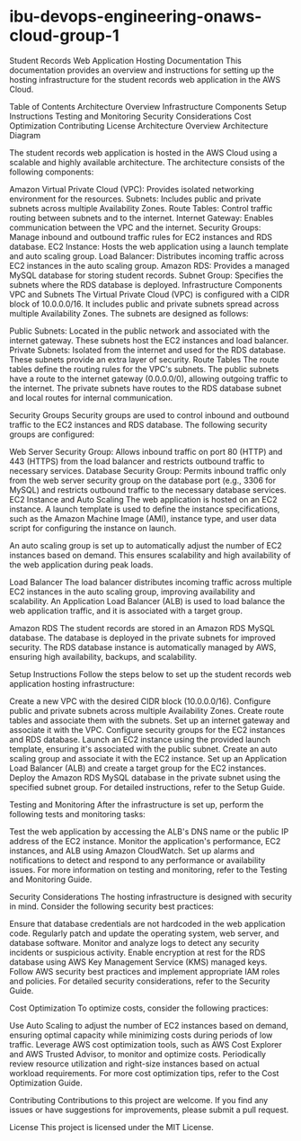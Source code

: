 # ibu-devops-engineering-onaws-cloud-group-1

Student Records Web Application Hosting Documentation
This documentation provides an overview and instructions for setting up the hosting infrastructure for the student records web application in the AWS Cloud.

Table of Contents
Architecture Overview
Infrastructure Components
Setup Instructions
Testing and Monitoring
Security Considerations
Cost Optimization
Contributing
License
Architecture Overview
Architecture Diagram

The student records web application is hosted in the AWS Cloud using a scalable and highly available architecture. The architecture consists of the following components:

Amazon Virtual Private Cloud (VPC): Provides isolated networking environment for the resources.
Subnets: Includes public and private subnets across multiple Availability Zones.
Route Tables: Control traffic routing between subnets and to the internet.
Internet Gateway: Enables communication between the VPC and the internet.
Security Groups: Manage inbound and outbound traffic rules for EC2 instances and RDS database.
EC2 Instance: Hosts the web application using a launch template and auto scaling group.
Load Balancer: Distributes incoming traffic across EC2 instances in the auto scaling group.
Amazon RDS: Provides a managed MySQL database for storing student records.
Subnet Group: Specifies the subnets where the RDS database is deployed.
Infrastructure Components
VPC and Subnets
The Virtual Private Cloud (VPC) is configured with a CIDR block of 10.0.0.0/16. It includes public and private subnets spread across multiple Availability Zones. The subnets are designed as follows:

Public Subnets: Located in the public network and associated with the internet gateway. These subnets host the EC2 instances and load balancer.
Private Subnets: Isolated from the internet and used for the RDS database. These subnets provide an extra layer of security.
Route Tables
The route tables define the routing rules for the VPC's subnets. The public subnets have a route to the internet gateway (0.0.0.0/0), allowing outgoing traffic to the internet. The private subnets have routes to the RDS database subnet and local routes for internal communication.

Security Groups
Security groups are used to control inbound and outbound traffic to the EC2 instances and RDS database. The following security groups are configured:

Web Server Security Group: Allows inbound traffic on port 80 (HTTP) and 443 (HTTPS) from the load balancer and restricts outbound traffic to necessary services.
Database Security Group: Permits inbound traffic only from the web server security group on the database port (e.g., 3306 for MySQL) and restricts outbound traffic to the necessary database services.
EC2 Instance and Auto Scaling
The web application is hosted on an EC2 instance. A launch template is used to define the instance specifications, such as the Amazon Machine Image (AMI), instance type, and user data script for configuring the instance on launch.

An auto scaling group is set up to automatically adjust the number of EC2 instances based on demand. This ensures scalability and high availability of the web application during peak loads.

Load Balancer
The load balancer distributes incoming traffic across multiple EC2 instances in the auto scaling group, improving availability and scalability. An Application Load Balancer (ALB) is used to load balance the web application traffic, and it is associated with a target group.

Amazon RDS
The student records are stored in an Amazon RDS MySQL database. The database is deployed in the private subnets for improved security. The RDS database instance is automatically managed by AWS, ensuring high availability, backups, and scalability.

Setup Instructions
Follow the steps below to set up the student records web application hosting infrastructure:

Create a new VPC with the desired CIDR block (10.0.0.0/16).
Configure public and private subnets across multiple Availability Zones.
Create route tables and associate them with the subnets.
Set up an internet gateway and associate it with the VPC.
Configure security groups for the EC2 instances and RDS database.
Launch an EC2 instance using the provided launch template, ensuring it's associated with the public subnet.
Create an auto scaling group and associate it with the EC2 instance.
Set up an Application Load Balancer (ALB) and create a target group for the EC2 instances.
Deploy the Amazon RDS MySQL database in the private subnet using the specified subnet group.
For detailed instructions, refer to the Setup Guide.

Testing and Monitoring
After the infrastructure is set up, perform the following tests and monitoring tasks:

Test the web application by accessing the ALB's DNS name or the public IP address of the EC2 instance.
Monitor the application's performance, EC2 instances, and ALB using Amazon CloudWatch.
Set up alarms and notifications to detect and respond to any performance or availability issues.
For more information on testing and monitoring, refer to the Testing and Monitoring Guide.

Security Considerations
The hosting infrastructure is designed with security in mind. Consider the following security best practices:

Ensure that database credentials are not hardcoded in the web application code.
Regularly patch and update the operating system, web server, and database software.
Monitor and analyze logs to detect any security incidents or suspicious activity.
Enable encryption at rest for the RDS database using AWS Key Management Service (KMS) managed keys.
Follow AWS security best practices and implement appropriate IAM roles and policies.
For detailed security considerations, refer to the Security Guide.

Cost Optimization
To optimize costs, consider the following practices:

Use Auto Scaling to adjust the number of EC2 instances based on demand, ensuring optimal capacity while minimizing costs during periods of low traffic.
Leverage AWS cost optimization tools, such as AWS Cost Explorer and AWS Trusted Advisor, to monitor and optimize costs.
Periodically review resource utilization and right-size instances based on actual workload requirements.
For more cost optimization tips, refer to the Cost Optimization Guide.

Contributing
Contributions to this project are welcome. If you find any issues or have suggestions for improvements, please submit a pull request.

License
This project is licensed under the MIT License.